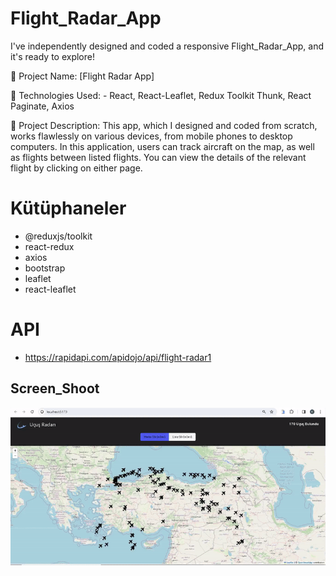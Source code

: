 <h1> Flight_Radar_App </h1>

I've independently designed and coded a responsive Flight_Radar_App, and it's ready to explore!

🔸 Project Name: [Flight Radar App]

🔸 Technologies Used: - React, React-Leaflet, Redux Toolkit Thunk, React Paginate, Axios

🔸 Project Description: This app, which I designed and coded from scratch, works flawlessly on various devices, from mobile phones to desktop computers. In this application, users can track aircraft on the map, as well as flights between listed flights. You can view the details of the relevant flight by clicking on either page.

# Kütüphaneler

- @reduxjs/toolkit
- react-redux
- axios
- bootstrap
- leaflet
- react-leaflet

# API

- https://rapidapi.com/apidojo/api/flight-radar1

<h2>Screen_Shoot</h2>

![](screen_radar_app.gif)